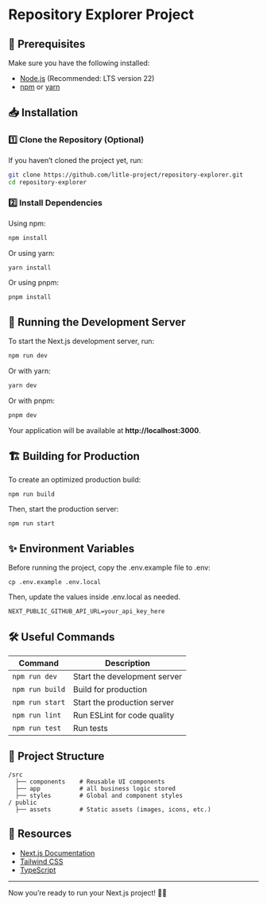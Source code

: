 # Repository Explorer Project

## 📌 Prerequisites
Make sure you have the following installed:
- [Node.js](https://nodejs.org/) (Recommended: LTS version 22)
- [npm](https://www.npmjs.com/) or [yarn](https://yarnpkg.com/)

## 📥 Installation
### 1️⃣ Clone the Repository (Optional)
If you haven’t cloned the project yet, run:
```bash
git clone https://github.com/litle-project/repository-explorer.git
cd repository-explorer
```

### 2️⃣ Install Dependencies
Using npm:
```bash
npm install
```
Or using yarn:
```bash
yarn install
```
Or using pnpm:
```bash
pnpm install
```

## 🚀 Running the Development Server
To start the Next.js development server, run:
```bash
npm run dev
```
Or with yarn:
```bash
yarn dev
```
Or with pnpm:
```bash
pnpm dev
```

Your application will be available at **http://localhost:3000**.

## 🏗 Building for Production
To create an optimized production build:
```bash
npm run build
```
Then, start the production server:
```bash
npm run start
```

## ✨ Environment Variables
Before running the project, copy the .env.example file to .env:
```
cp .env.example .env.local
```

Then, update the values inside .env.local as needed.
```
NEXT_PUBLIC_GITHUB_API_URL=your_api_key_here
```

## 🛠 Useful Commands
| Command | Description |
|---------|-------------|
| `npm run dev` | Start the development server |
| `npm run build` | Build for production |
| `npm run start` | Start the production server |
| `npm run lint` | Run ESLint for code quality |
| `npm run test` | Run tests |

## 📂 Project Structure
```
/src
  ├── components    # Reusable UI components
  ├── app           # all business logic stored
  ├── styles        # Global and component styles
/ public
  ├── assets        # Static assets (images, icons, etc.)
```

## 🔗 Resources
- [Next.js Documentation](https://nextjs.org/docs)
- [Tailwind CSS](https://tailwindcss.com/)
- [TypeScript](https://www.typescriptlang.org/)

---

Now you’re ready to run your Next.js project! 🚀🎉

